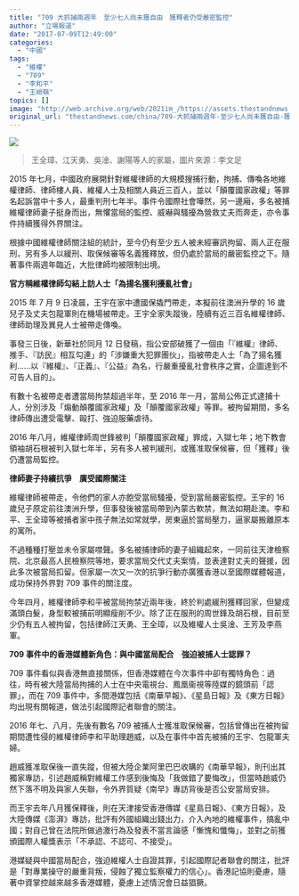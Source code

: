 ```yaml
---
title: "709 大抓捕兩週年　至少七人尚未獲自由　獲釋者仍受嚴密監控"
author: "立場報道"
date: "2017-07-09T12:49:00"
categories:
  - "中國"
tags:
  - "維權"
  - "709"
  - "李和平"
  - "王峭嶺"
topics: []
image: "http://web.archive.org/web/2021im_/https://assets.thestandnews.com/media/photos/19702153_259295637886238_8811414180655961738_n_uUwao.png"
original_url: "thestandnews.com/china/709-大抓捕兩週年-至少七人尚未獲自由-獲釋者仍受嚴密監控"
---
```

![](http://web.archive.org/web/2021im_/https://assets.thestandnews.com/media/photos/19702153_259295637886238_8811414180655961738_n_uUwao.png)
> 王全璋、江天勇、吳淦、謝陽等人的家屬，圖片來源：李文足

2015 年七月，中國政府展開針對維權律師的大規模搜捕行動，拘捕、傳喚各地維權律師、律師樓人員、維權人士及相關人員近三百人，並以「顛覆國家政權」等罪名起訴當中十多人，最重判刑七年半。事件令國際社會嘩然，另一邊廂，多名被捕維權律師妻子挺身而出，無懼當局的監控、威嚇與騷擾為營救丈夫而奔走，亦令事件持續獲得外界關注。

根據中國維權律師關注組的統計，至今仍有至少五人被未經審訊拘留、兩人正在服刑，另有多人以緩刑、取保候審等名義獲釋放，但仍處於當局的嚴密監控之下。隨著事件兩週年臨近，大批律師均被限制出境。

**官方稱維權律師勾結上訪人士「為揚名獲利擾亂社會」**

2015 年 7 月 9 日凌晨，王宇在家中遭國保撬門帶走，本擬前往澳洲升學的 16 歲兒子及丈夫包龍軍則在機場被帶走。王宇全家失蹤後，陸續有近三百名維權律師、律師助理及異見人士被帶走傳喚。

事發三日後，新華社於同月 12 日發稿，指公安部破獲了一個由「『維權』律師、推手、『訪民』相互勾連」的「涉嫌重大犯罪團伙」，指被帶走人士「為了揚名獲利……以『維權』、『正義』、『公益』為名，行嚴重擾亂社會秩序之實，企圖達到不可告人目的」。

有數十名被帶走者遭當局拘禁超過半年，至 2016 年一月，當局公佈正式逮捕十人，分別涉及「煽動顛覆國家政權」及「顛覆國家政權」等罪。被拘留期間，多名律師傳出遭受電擊、毆打、強迫服藥虐待。

2016 年八月，維權律師周世鋒被判「顛覆國家政權」罪成，入獄七年；地下教會領袖胡石根被判入獄七年半，另有多人被判緩刑，或獲准取保候審，但「獲釋」後仍遭當局監控。

**律師妻子持續抗爭　廣受國際關注**

維權律師被帶走，令他們的家人亦飽受當局騷擾，受到當局嚴密監控。王宇的 16 歲兒子原定前往澳洲升學，但事發後被當局帶到內蒙古軟禁，無法如期赴澳。李和平、王全璋等被捕者家中孩子無法如常就學，房東逼於當局壓力，逼家屬搬離原本的寓所。

不過種種打壓並未令家屬噤聲。多名被捕律師的妻子組織起來，一同前往天津檢察院、北京最高人民檢察院等地，要求當局交代丈夫案情，並表達對丈夫的聲援，因此多次被當局扣留。但家屬一次又一次的抗爭行動亦廣獲香港以至國際媒體報道，成功保持外界對 709 事件的關注度。

今年四月，維權律師李和平被當局拘禁近兩年後，終於判處緩刑獲釋回家，但變成滿頭白髮，身型較被捕前明顯瘦削不少。除了正在服刑的周世鋒及胡石根，目前至少仍有五人被拘留，包括律師江天勇、王全璋，以及維權人士吳淦、王芳及李燕軍。

**709 事件中的香港媒體新角色：與中國當局配合　強迫被捕人士認罪？**

709 事件看似與香港無直接關係，但香港媒體在今次事件中卻有獨特角色：過往，時有被大陸當局拘捕的人士在中央電視台、鳳凰衞視等陸媒的鏡頭前「認罪」，而在 709 事件中，多間港媒包括《南華早報》、《星島日報》及《東方日報》均出現有關報道，做法引起國際記者聯會的關注。

2016 年七、八月，先後有數名 709 被捕人士獲准取保候審，包括曾傳出在被拘留期間遭性侵的維權律師李和平助理趙威，以及在事件中首先被捕的王宇、包龍軍夫婦。

趙威獲准取保後一直失蹤，但被大陸企業阿里巴巴收購的《南華早報》，則刊出其獨家專訪，引述趙威稱對維權工作感到後悔及「我做錯了要悔改」，但當時趙威仍然下落不明及與家人失聯，令外界質疑《南早》專訪背後是否公安當局安排。

而王宇去年八月獲保釋後，則在天津接受香港傳媒《星島日報》、《東方日報》，及大陸傳媒《澎湃》專訪，批評有外國組織出錢出力，介入內地的維權事件，搞亂中國；對自己曾在法院所做過激行為及發表不當言論感「慚愧和懺悔」，並對之前獲頒國際人權獎表示「不承認、不認可、不接受」。

港媒疑與中國當局配合，強迫維權人士自證其罪，引起國際記者聯會的關注，批評是「對專業操守的嚴重背叛，侵蝕了獨立監察權力的信心」。香港記協則憂慮，隨著中資掌控越來越多香港媒體，憂慮上述情況會日益猖獗。